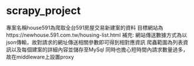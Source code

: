 # scrapy_project

專案名稱house591為爬取全台591房屋交易新建案的資料
目標網站為https://newhouse.591.com.tw/housing-list.html
補充:
網站傳送數據方式為以json傳輸，故對請求的網址傳送相關參數即可得到相對應資訊
爬蟲範圍為列表資訊以及每個建案的詳細內容並儲存至MySql
同時也擔心短時間內請求數量過多，故在middleware上設置proxy